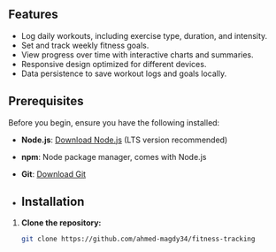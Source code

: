 ## Features
- Log daily workouts, including exercise type, duration, and intensity.
- Set and track weekly fitness goals.
- View progress over time with interactive charts and summaries.
- Responsive design optimized for different devices.
- Data persistence to save workout logs and goals locally.

## Prerequisites
Before you begin, ensure you have the following installed:
- **Node.js**: [Download Node.js](https://nodejs.org/) (LTS version recommended)
- **npm**: Node package manager, comes with Node.js
- **Git**: [Download Git](https://git-scm.com/)

- ## Installation
1. **Clone the repository:**
   ```bash
   git clone https://github.com/ahmed-magdy34/fitness-tracking
